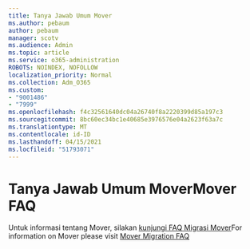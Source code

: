 ```yaml
---
title: Tanya Jawab Umum Mover
ms.author: pebaum
author: pebaum
manager: scotv
ms.audience: Admin
ms.topic: article
ms.service: o365-administration
ROBOTS: NOINDEX, NOFOLLOW
localization_priority: Normal
ms.collection: Adm_O365
ms.custom:
- "9001486"
- "7999"
ms.openlocfilehash: f4c32561640dc04a26740f8a2220399d85a197c3
ms.sourcegitcommit: 8bc60ec34bc1e40685e3976576e04a2623f63a7c
ms.translationtype: MT
ms.contentlocale: id-ID
ms.lasthandoff: 04/15/2021
ms.locfileid: "51793071"
---
```

# <a name="mover-faq"></a><span data-ttu-id="02d3b-102">Tanya Jawab Umum Mover</span><span class="sxs-lookup"><span data-stu-id="02d3b-102">Mover FAQ</span></span>

<span data-ttu-id="02d3b-103">Untuk informasi tentang Mover, silakan [kunjungi FAQ Migrasi Mover](https://docs.microsoft.com/sharepointmigration/mover-migration-faq)</span><span class="sxs-lookup"><span data-stu-id="02d3b-103">For information on Mover please visit [Mover Migration FAQ](https://docs.microsoft.com/sharepointmigration/mover-migration-faq)</span></span>
